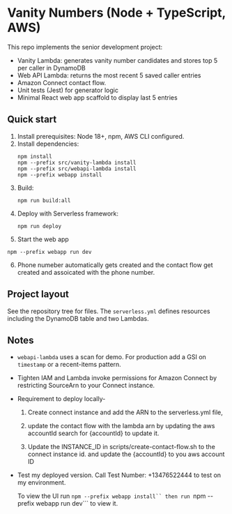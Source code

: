 # Vanity Numbers (Node + TypeScript, AWS)

This repo implements the senior development project:

- Vanity Lambda: generates vanity number candidates and stores top 5 per caller in DynamoDB
- Web API Lambda: returns the most recent 5 saved caller entries
- Amazon Connect contact flow.
- Unit tests (Jest) for generator logic
- Minimal React web app scaffold to display last 5 entries

## Quick start
1. Install prerequisites: Node 18+, npm, AWS CLI configured.
2. Install dependencies:
   ```
   npm install
   npm --prefix src/vanity-lambda install
   npm --prefix src/webapi-lambda install
   npm --prefix webapp install
   ```
3. Build:
   ```
   npm run build:all
   ```
4. Deploy with Serverless framework:
   ```
   npm run deploy
   ```
5. Start the web app
``` 
npm --prefix webapp run dev
```

6. Phone numeber automatically gets created and the contact flow get created and assoicated with the phone number.

## Project layout
See the repository tree for files. The `serverless.yml` defines resources including the DynamoDB table and two Lambdas.

## Notes
- `webapi-lambda` uses a scan for demo. For production add a GSI on `timestamp` or a recent-items pattern.
- Tighten IAM and Lambda invoke permissions for Amazon Connect by restricting SourceArn to your Connect instance.

- Requirement to deploy locally- 
  1. Create connect instance and add the ARN to the serverless.yml file, 
  2. update the contact flow with the lambda arn by updating the aws accountId search for {accountId} to update it. 

  3. Update the INSTANCE_ID in scripts/create-contact-flow.sh to the connect instance id. and update the {accountId} to you aws account ID
      

- Test my deployed version.
  Call Test Number: +13476522444 to test on my environment.

  To view the UI run ```npm --prefix webapp install``
  then run ```npm --prefix webapp run dev``` to view it.

